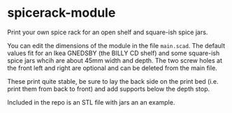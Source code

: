 # spicerack-module
Print your own spice rack for an open shelf and square-ish spice jars.

You can edit the dimensions of the module in the file `main.scad`. The default values fit for an Ikea GNEDSBY (the BILLY CD shelf) and some square-ish spice jars whcih are about 45mm width and depth.
The two screw holes at the front left and right are optional and can be deleted from the main file.

These print quite stable, be sure to lay the back side on the print bed (i.e. print them from back to front) and add supports below the depth stop. 

Included in the repo is an STL file with jars an an example.
